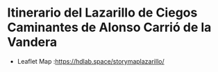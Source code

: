 # Itinerario del Lazarillo de Ciegos Caminantes de Alonso Carrió de la Vandera


- Leaflet Map :https://hdlab.space/storymaplazarillo/

